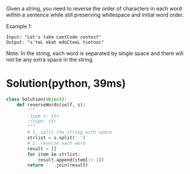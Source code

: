 Given a string, you need to reverse the order of characters in each word within a sentence while still preserving whitespace and initial word order.

Example 1:
```
Input: "Let's take LeetCode contest"
Output: "s'teL ekat edoCteeL tsetnoc"
```
Note: In the string, each word is separated by single space and there will not be any extra space in the string.

# Solution(python, 39ms)
```python
class Solution(object):
    def reverseWords(self, s):
        """
        :type s: str
        :rtype: str
        """
        # 1. split the string with space
        strlist = s.split(' ')
        # 2. reverse each word
        result = []
        for item in strlist:
            result.append(item[::-1])
        return ' '.join(result)
```
